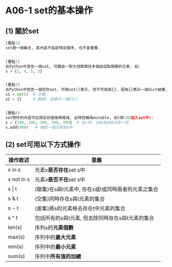 # A06-1 set的基本操作


## (1) 關於set
``` python
(重點1)
set是一個集合, 其內容不指定特定順序, 也不會重覆.


(重點2)
在Python中宣告一個set, 可藉由一對大括號框住多個由逗點隔開的元素, 如:
s = {1, 4, 5, 3}


(重點3)
在Python中宣告一個空的set, 可用set()表示, 但不可寫成{}, 因為{}表示一個dict結構, 如:
s1 = set()  # 正確
s2 = {}     # 錯誤! 這表示一個dict


(重點4)
set物件的內容可在設定初值後再增減, 此特性稱為mutable, 如(將100加入set中):
s = {100, 200, 100, 300, 200}  # 在s中, 100及200只存一份
s.add(400)   # 增加一個元素到s中           
```

## (2) set可用以下方式操作

| 操作敘述 | 意義 |
|---------|------|
| x in s | 元素x**是否存在**set s中 |
| x not in s | 元素x**是否不在**set s中 |
| s \| t | (聯集)在s與t元素中, 存在s或t或同時兩者的元素之集合 |
| s & t | (交集)同時存在s與t元素的集合 |
| s - t | (差集)將s的元素移去存在t中元素的集合 |
| s ^ t | 包括所有的s與t元素, 但去除同時存在s與t元素的集合 |
| len(s) | 序列s的**元素個數** |
| max(s) | 序列中的**最大元素** |
| min(s) | 序列中的**最小元素** |
| sum(s) | 序列中**所有值的加總** |
